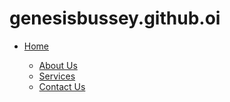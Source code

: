 # genesisbussey.github.oi
<div id="menu">
<ul>
<li><a href="index.html">Home</a></li>
<ul><li><a href="aboutus.html">About Us</a></li>
<li><a href="services.html">Services</a></li>
<li><a href="contactus.html">Contact Us</a></li>
</ul>
</div>




